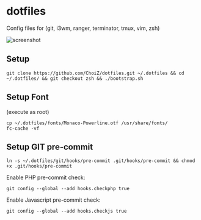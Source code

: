 # dotfiles

Config files for (git, i3wm, ranger, terminator, tmux, vim, zsh)

![screenshot](https://raw.github.com/ChoiZ/dotfiles/gh-pages/dotfiles.png)

## Setup

```
git clone https://github.com/ChoiZ/dotfiles.git ~/.dotfiles && cd ~/.dotfiles/ && git checkout zsh && ./bootstrap.sh
```

## Setup Font

(execute as root)
```
cp ~/.dotfiles/fonts/Monaco-Powerline.otf /usr/share/fonts/
fc-cache -vf
```

## Setup GIT pre-commit

```
ln -s ~/.dotfiles/git/hooks/pre-commit .git/hooks/pre-commit && chmod +x .git/hooks/pre-commit
```

Enable PHP pre-commit check:
```
git config --global --add hooks.checkphp true
```

Enable Javascript pre-commit check:
```
git config --global --add hooks.checkjs true
```
